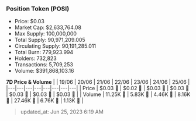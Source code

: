 
  ### Position Token (POSI)
  - Price: $0.03
  - Market Cap: $2,633,764.08
  - Max Supply: 100,000,000
  - Total Supply: 90,971,209.005
  - Circulating Supply: 90,191,285.011
  - Total Burn: 779,923.994
  - Holders: 732,823
  - Transactions: 5,709,253
  - Volume: $391,868,103.16

  **7D Price & Volume**
  | | 19&#x2F;06 | 20&#x2F;06 | 21&#x2F;06 | 22&#x2F;06 | 23&#x2F;06 | 24&#x2F;06 | 25&#x2F;06 |
  |---|---|---|---|---|---|---|---|
  | Price | $0.03 🚀 | $0.02 🔻 | $0.03 🚀 | $0.03 🚀 | $0.03 🚀 | $0.03 🔻 | $0.03 🚀 |
  | Volume | 11.25K 🚀 | 5.83K 🔻 | 4.46K 🔻 | 8.16K 🚀 | 27.46K 🚀 | 6.76K 🔻 | 1.13K 🔻 |

  > updated_at: Jun 25, 2023 6:19 AM
